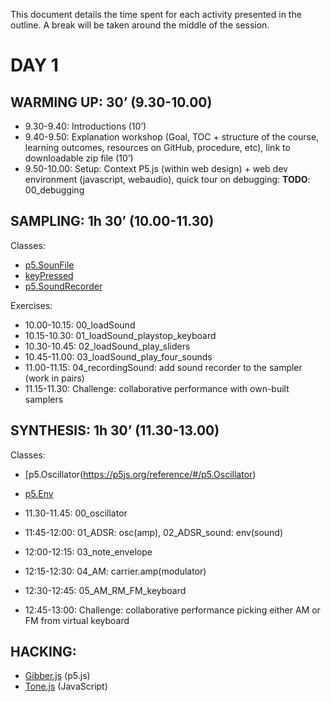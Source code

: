 This document details the time spent for each activity presented in the outline. A break will be taken around the middle of the session.

# DAY 1

## WARMING UP: 30’ (9.30-10.00)

- 9.30-9.40: Introductions (10’)
- 9.40-9.50: Explanation workshop (Goal, TOC + structure of the course, learning outcomes, resources on GitHub, procedure, etc), link to downloadable zip file (10’)
- 9.50-10.00: Setup: Context P5.js (within web design) + web dev environment (javascript, webaudio), quick tour on debugging: **TODO**: 00_debugging 

## SAMPLING: 1h 30’ (10.00-11.30)

Classes:

- [p5.SounFile](https://p5js.org/reference/#/p5.SoundFile)
- [keyPressed](https://p5js.org/reference/#/p5/keyPressed)
- [p5.SoundRecorder](https://p5js.org/reference/#/p5.SoundRecorder)

Exercises:

- 10.00-10.15: 00_loadSound
- 10.15-10.30: 01_loadSound_playstop_keyboard
- 10.30-10.45: 02_loadSound_play_sliders
- 10.45-11.00: 03_loadSound_play_four_sounds
- 11.00-11.15: 04_recordingSound: add sound recorder to the sampler (work in pairs)
- 11.15-11.30: Challenge: collaborative performance with own-built samplers

## SYNTHESIS: 1h 30’ (11.30-13.00)

Classes:

- [p5.Oscillator(https://p5js.org/reference/#/p5.Oscillator)
- [p5.Env](https://p5js.org/reference/#/p5.Env)

- 11.30-11.45: 00_oscillator
- 11:45-12:00: 01_ADSR: osc(amp), 02_ADSR_sound: env(sound)
- 12:00-12:15: 03_note_envelope
- 12:15-12:30: 04_AM: carrier.amp(modulator) 
- 12:30-12:45: 05_AM_RM_FM_keyboard
- 12:45-13:00: Challenge: collaborative performance picking either AM or FM from virtual keyboard

## HACKING:

- [Gibber.js](http://charlie-roberts.com/gibber/p5-gibber/) (p5.js)
- [Tone.js](https://tonejs.github.io/) (JavaScript)


